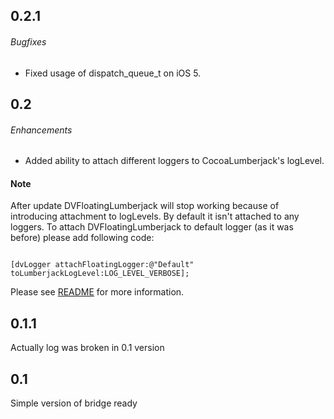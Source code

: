 ## 0.2.1

###### Bugfixes

- Fixed usage of dispatch_queue_t on iOS 5.

## 0.2

###### Enhancements

- Added ability to attach different loggers to CocoaLumberjack's logLevel.

#### Note

After update DVFloatingLumberjack will stop working because of introducing attachment to logLevels. By default it isn't attached to any loggers. To attach DVFloatingLumberjack to default logger (as it was before) please add following code:

```obj-c

[dvLogger attachFloatingLogger:@"Default" toLumberjackLogLevel:LOG_LEVEL_VERBOSE];
```

Please see [README](https://github.com/dvor/DVFloatingLumberjack) for more information.

## 0.1.1

Actually log was broken in 0.1 version

## 0.1

Simple version of bridge ready

